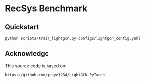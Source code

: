 # RecSys Benchmark

## Quickstart

```shell
python scripts/train_lightgcn.py configs/lightgcn_config.yaml
```

## Acknowledge

This source code is based on:
```
https://github.com/gusye1234/LightGCN-PyTorch
```

